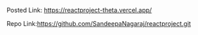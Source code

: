 Posted Link: https://reactproject-theta.vercel.app/


Repo Link:https://github.com/SandeepaNagaraj/reactproject.git
